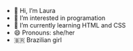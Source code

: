 - 👋 Hi, I’m Laura
- 👀 I’m interested in programation
- 🌱 I’m currently learning HTML and CSS
- 😄 Pronouns: she/her
- 🇧🇷 Brazilian girl 

<!---
vickangels/vickangels is a ✨ special ✨ repository because its `README.md` (this file) appears on your GitHub profile.
You can click the Preview link to take a look at your changes.
--->
